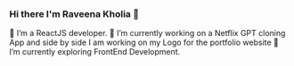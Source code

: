 ### Hi there I'm Raveena Kholia 👋

🔭 I’m a ReactJS developer.
🔭 I’m currently working on a Netflix GPT cloning App and side by side I am working on my Logo for the portfolio website
🌱 I’m currently exploring FrontEnd Development.


<!--
**Raveenakholia/Raveenakholia** is a ✨ _special_ ✨ repository because its `README.md` (this file) appears on your GitHub profile.

Here are some ideas to get you started:

- 🔭 I’m currently working on ...
- 🌱 I’m currently learning ...
- 👯 I’m looking to collaborate on ...
- 🤔 I’m looking for help with ...
- 💬 Ask me about ...
- 📫 How to reach me: ...
- 😄 Pronouns: ...
- ⚡ Fun fact: ...
-->
